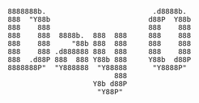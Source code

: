 <pre>
8888888b.                         .d8888b.  
888  "Y88b                       d88P  Y88b 
888    888                       888    888 
888    888  8888b.  888  888     888    888 
888    888     "88b 888  888     888    888 
888    888 .d888888 888  888     888    888 
888  .d88P 888  888 Y88b 888     Y88b  d88P 
8888888P"  "Y888888  "Y88888      "Y8888P"  
                         888                
                    Y8b d88P                
                     "Y88P"                 
</pre>
